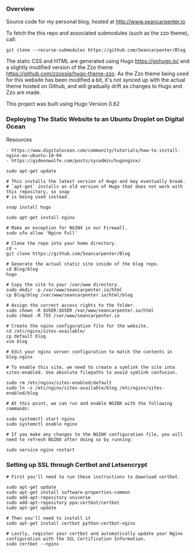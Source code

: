 ### Overview

Source code for my personal blog, hosted at http://www.seancarpenter.io

To fetch the this repo and associated submodules (such as the zzo theme), call:

    git clone --recurse-submodules https://github.com/Seancarpenter/Blog

The static CSS and HTML are generated using Hugo https://gohugo.io/ and a slightly modified version of the Zzo theme https://github.com/zzossig/hugo-theme-zzo. As the Zzo theme being used for this website has been modified a bit, it's not synced up with the actual theme hosted on Github, and will gradually drift as changes to Hugo and Zzo are made.

This project was built using Hugo Version 0.62

### Deploying The Static Website to an Ubuntu Droplet on Digital Ocean

Resources

    - https://www.digitalocean.com/community/tutorials/how-to-install-nginx-on-ubuntu-18-04
    - https://gideonwolfe.com/posts/sysadmin/hugonginx/

    sudo apt-get update

    # This installs the latest version of Hugo and may eventually break.
    # `apt-get` installs an old version of Hugo that does not work with this repository, so snap
    # is being used instead.

    snap install hugo

    sudo apt-get install nginx

    # Make an exception for NGINX in our Firewall.
    sudo ufw allow 'Nginx Full'

    # Clone the repo into your home directory.
    cd ~
    git clone https://github.com/Seancarpenter/Blog

    # Generate the actual static site inside of the blog repo.
    cd Blog/blog
    hugo

    # Copy the site to your /var/www directory.
    sudo mkdir -p /var/www/seancarpenter.io/html
    cp Blog/blog /var/www/seancarpenter.io/html/blog

    # Assign the correct access rights to the folder.
    sudo chown -R $USER:$USER /var/www/seancarpenter.io/html
    sudo chmod -R 755 /var/www/seancarpenter.io

    # Create the nginx configuration file for the website.
    cd /etc/nginx/sites-available/
    cp default blog
    vim blog

    # Edit your nginx server configuration to match the contents in blog.nginx

    # To enable this site, we need to create a symlink the site into sites-enabled. Use absolute filepaths to avoid symlink confusion.

    sudo rm /etc/nginx/sites-enabled/default
    sudo ln -s /etc/nginx/sites-available/blog /etc/nginx/sites-enabled/blog

    # At this point, we can run and enable NGINX with the following commands:

    sudo systemctl start nginx
    sudo systemctl enable nginx

    # If you make any changes to the NGINX configuration file, you will need to refresh NGINX after doing so by running:

    sudo service nginx restart

### Setting up SSL through Certbot and Letsencrypt

    # First you'll need to run these instructions to download certbot.

    sudo apt-get update
    sudo apt-get install software-properties-common
    sudo add-apt-repository universe
    sudo add-apt-repository ppa:certbot/certbot
    sudo apt-get update

    # Then you'll need to install it
    sudo apt-get install certbot python-certbot-nginx

    # Lastly, register your certbot and automatically update your Nginx configuration with the SSL Certification Information.
    sudo certbot --nginx
